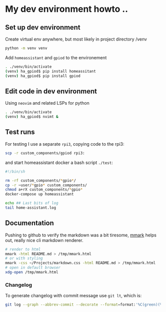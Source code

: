 # My dev environment howto ..

## Set up dev environment

Create virtual env anywhere, but most likely in project directory /venv
```bash
python -m venv venv

```

Add `homeassistant` and `gpiod` to the environement

```bash
. ./venv/bin/activate
(venv) ha_gpiod$ pip install homeassitant
(venv) ha_gpiod$ pip install gpiod
```

## Edit code in dev environment

Using `neovim` and related LSPs for python

```bash
. ./venv/bin/activate
(venv) ha_gpiod$ nvimt &
```

## Test runs
For testing I use a separate `rpi3`, copying code to the rpi3:
```bash
scp -r custom_components/gpiod rpi3:
```

and start homeassistant docker a bash script `./test`:

```bash
#!/bin/sh

rm -rf custom_components/*gpio*/
cp -r ~user/*gpio* custom_components/
chmod a+rX custom_components/*gpio*
docker-compose up homeassistant

echo ## Last bits of log
tail home-assistant.log

```

## Documentation
Pushing to github to verify the markdown was a bit tiresome, [mmark](https://mmark.miek.nl/) helps out, really nice cli markdown renderer.

```bash
# render to html
mmark -html README.md > /tmp/mmark.html
# or with styling
mmark -css ~/Projects/markdown.css -html README.md > /tmp/mmark.html
# open in default browser
xdg-open /tmp/mmark.html
```

### Changelog

To generate changelog with commit message use `git lt`, which is:

```bash
git log --graph --abbrev-commit --decorate --format=format:'%C(green)(%as)%C(reset) %C(yellow)%D%n%C(bold cyan)%s%C(reset)' --all
```
